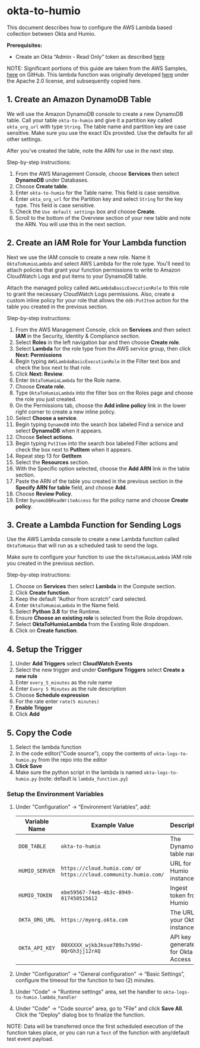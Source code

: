 # okta-to-humio

This document describes how to configure the AWS Lambda based collection between Okta and Humio.

**Prerequisites:**

* Create an Okta “Admin - Read Only” token as described [here](https://developer.okta.com/docs/api/getting_started/getting_a_token)

NOTE: Significant portions of this guide are taken from the AWS Samples, [here](https://github.com/aws-samples/aws-serverless-workshops/tree/master/WebApplication/3_ServerlessBackend) on GitHub. This lambda function was originally developed [here](https://github.com/SumoLogic/sumologic-content/tree/master/Okta) under the Apache 2.0 license, and subsequently copied here.


## 1. Create an Amazon DynamoDB Table
We will use the Amazon DynamoDB console to create a new DynamoDB table. Call your table `okta-to-humio` and give it a partition key called `okta_org_url` with type `String`. The table name and partition key are case sensitive. Make sure you use the exact IDs provided. Use the defaults for all other settings.

After you've created the table, note the ARN for use in the next step.

Step-by-step instructions:

1. From the AWS Management Console, choose **Services** then select **DynamoDB** under Databases.
1. Choose **Create table**.
1. Enter `okta-to-humio` for the Table name. This field is case sensitive.
1. Enter `okta_org_url` for the Partition key and select `String` for the key type. This field is case sensitive.
1. Check the `Use default settings` box and choose **Create**.
1. Scroll to the bottom of the Overview section of your new table and note the ARN. You will use this in the next section.


## 2. Create an IAM Role for Your Lambda function
Next we use the IAM console to create a new role. Name it `OktaToHumioLambda` and select AWS Lambda for the role type. You'll need to attach policies that grant your function permissions to write to Amazon CloudWatch Logs and put items to your DynamoDB table.

Attach the managed policy called `AWSLambdaBasicExecutionRole` to this role to grant the necessary CloudWatch Logs permissions. Also, create a custom inline policy for your role that allows the `ddb:PutItem` action for the table you created in the previous section.

Step-by-step instructions:

1. From the AWS Management Console, click on **Services** and then select **IAM** in the Security, Identity & Compliance section.
1. Select **Roles** in the left navigation bar and then choose **Create role**.
1. Select **Lambda** for the role type from the AWS service group, then click **Next: Permissions**
1. Begin typing `AWSLambdaBasicExecutionRole` in the Filter text box and check the box next to that role.
1. Click **Next: Review**.
1. Enter `OktaToHumioLambda` for the Role name.
1. Choose **Create role**.
1. Type `OktaToHumioLambda` into the filter box on the Roles page and choose the role you just created.
1. On the Permissions tab, choose the **Add inline policy** link in the lower right corner to create a new inline policy. 
1. Select **Choose a service**.
1. Begin typing `DynamoDB` into the search box labeled Find a service and select **DynamoDB** when it appears.
1. Choose **Select actions**.
1. Begin typing `PutItem` into the search box labeled Filter actions and check the box next to **PutItem** when it appears.
1. Repeat step 13 for **GetItem** 
1. Select the **Resources** section.
1. With the Specific option selected, choose the **Add ARN** link in the table section.
1. Paste the ARN of the table you created in the previous section in the **Specify ARN for table** field, and choose **Add**.
1. Choose **Review Policy**.
1. Enter `DynamoDBReadWriteAccess` for the policy name and choose **Create policy**.


## 3. Create a Lambda Function for Sending Logs

Use the AWS Lambda console to create a new Lambda function called `OktaToHumio` that will run as a scheduled task to send the logs.

Make sure to configure your function to use the `OktaToHumioLambda` IAM role you created in the previous section.

Step-by-step instructions:

1. Choose on **Services** then select **Lambda** in the Compute section.
1. Click **Create function**.
1. Keep the default “Author from scratch” card selected.
1. Enter `OktaToHumioLambda` in the Name field.
1. Select **Python 3.8** for the Runtime.
1. Ensure **Choose an existing role** is selected from the Role dropdown.
1. Select **OktaToHumioLambda** from the Existing Role dropdown.
1. Click on **Create function**.

## 4. Setup the Trigger

1. Under **Add Triggers** select **CloudWatch Events**
1. Select the new trigger and under **Configure Triggers** select **Create a new rule**
1. Enter `every_5_minutes` as the rule name
1. Enter `Every 5 Minutes` as the rule description
1. Choose **Schedule expression**
1. For the rate enter `rate(5 minutes)`
1. **Enable Trigger**
1. Click **Add**

## 5. Copy the Code

1. Select the lambda function
1. In the code editor("Code source"), copy the contents of `okta-logs-to-humio.py` from the repo into the editor
1. **Click Save**
1. Make sure the python script in the lambda is named `okta-logs-to-humio.py` (note: default is `lambda_function.py`)

### Setup the Environment Variables

1. Under "Configuration" -> “Environment Variables”, add:

	| Variable Name | Example Value | Description |
	|---|---|---|
	| `DDB_TABLE` | `okta-to-humio` | The DynamoDB table name |
	| `HUMIO_SERVER` | `https://cloud.humio.com/` or `https://cloud.community.humio.com/` | URL for Humio instance |
	| `HUMIO_TOKEN` | `ebe59567-74eb-4b3c-8949-017450515612` | Ingest token from Humio |
	| `OKTA_ORG_URL` | `https://myorg.okta.com` | The URL of your Okta instance |
	| `OKTA_API_KEY` | `00XXXXX_wjkbJksue789s7s99d-0QrGh3jj12rAQ` | API key generated for Okta Access |


2. Under "Configuration" -> "General configuration" -> “Basic Settings”, configure the timeout for the function to two (2) minutes.

3. Under "Code" -> "Runtime settings" area, set the handler to `okta-logs-to-humio.lambda_handler`

4. Under "Code" -> "Code source" area, go to "File" and click **Save All**. Click the "Deploy" dialog box to finalize the function.

NOTE: Data will be transferred once the first scheduled execution of the function takes place, or you can run a `Test` of the function with any/default test event payload.
